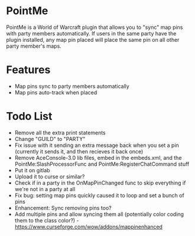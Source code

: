 # PointMe
PointMe is a World of Warcraft plugin that allows you to "sync" map pins with party members automatically. If users in the same party have the plugin installed, any map pin placed will place the same pin on all other party member's maps.

# Features
- Map pins sync to party members automatically
- Map pins auto-track when placed

# Todo List
- Remove all the extra print statements
- Change "GUILD" to "PARTY"
- Fix issue with it sending an extra message back when you set a pin (currently it sends it, and then recieves it back once)
- Remove AceConsole-3.0 lib files, embed in the embeds.xml, and the PointMe:SlashProcessorFunc and PointMe:RegisterChatCommand stuff
- Put it on gitlab
- Upload it to curse or similar?
- Check if in a party in the OnMapPinChanged func to skip everything if we're not in a party at all
- Fix bug: setting map pins quickly caused it to loop and set a bunch of pins 
- Enhancement: Sync removing pins too?
- Add multiple pins and allow syncing them all (potentially color coding them to the class color?) - https://www.curseforge.com/wow/addons/mappinenhanced
